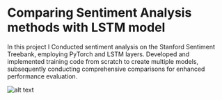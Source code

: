 # Comparing Sentiment Analysis methods with LSTM model
In this project I Conducted sentiment analysis on the Stanford Sentiment Treebank, employing PyTorch and LSTM layers.
Developed and implemented training code from scratch to create multiple models, subsequently conducting comprehensive
comparisons for enhanced performance evaluation.
  
![alt text](https://d3caycb064h6u1.cloudfront.net/wp-content/uploads/2021/06/sentimentanalysishotelgeneric-2048x803-1.jpg)
